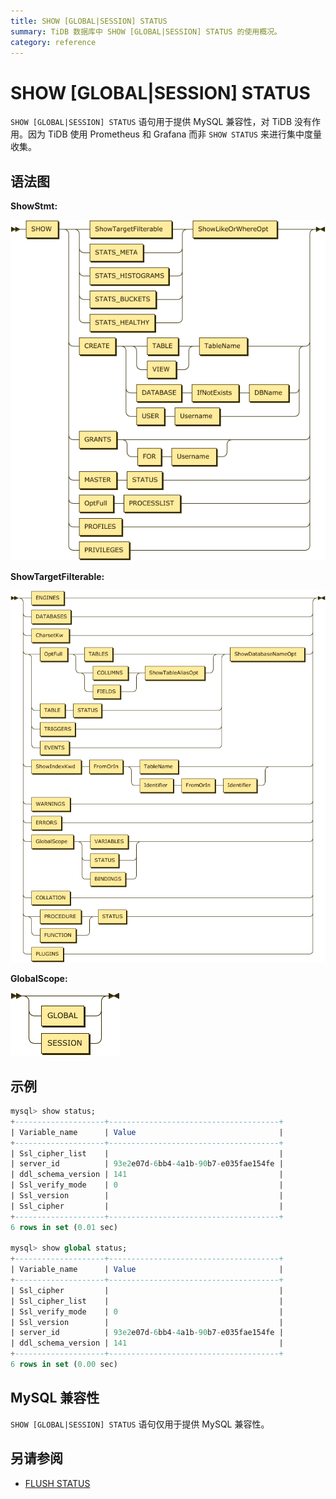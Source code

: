 ```yaml
---
title: SHOW [GLOBAL|SESSION] STATUS
summary: TiDB 数据库中 SHOW [GLOBAL|SESSION] STATUS 的使用概况。
category: reference
---
```


# SHOW [GLOBAL|SESSION] STATUS

`SHOW [GLOBAL|SESSION] STATUS` 语句用于提供 MySQL 兼容性，对 TiDB 没有作用。因为 TiDB 使用 Prometheus 和 Grafana 而非 `SHOW STATUS` 来进行集中度量收集。

## 语法图

**ShowStmt:**

![ShowStmt](/media/sqlgram/ShowStmt.png)

**ShowTargetFilterable:**

![ShowTargetFilterable](/media/sqlgram/ShowTargetFilterable.png)

**GlobalScope:**

![GlobalScope](/media/sqlgram/GlobalScope.png)

## 示例

```sql
mysql> show status;
+--------------------+--------------------------------------+
| Variable_name      | Value                                |
+--------------------+--------------------------------------+
| Ssl_cipher_list    |                                      |
| server_id          | 93e2e07d-6bb4-4a1b-90b7-e035fae154fe |
| ddl_schema_version | 141                                  |
| Ssl_verify_mode    | 0                                    |
| Ssl_version        |                                      |
| Ssl_cipher         |                                      |
+--------------------+--------------------------------------+
6 rows in set (0.01 sec)

mysql> show global status;
+--------------------+--------------------------------------+
| Variable_name      | Value                                |
+--------------------+--------------------------------------+
| Ssl_cipher         |                                      |
| Ssl_cipher_list    |                                      |
| Ssl_verify_mode    | 0                                    |
| Ssl_version        |                                      |
| server_id          | 93e2e07d-6bb4-4a1b-90b7-e035fae154fe |
| ddl_schema_version | 141                                  |
+--------------------+--------------------------------------+
6 rows in set (0.00 sec)
```

## MySQL 兼容性

`SHOW [GLOBAL|SESSION] STATUS` 语句仅用于提供 MySQL 兼容性。

## 另请参阅

* [FLUSH STATUS](dev/reference/sql/statements/flush-status.md)
